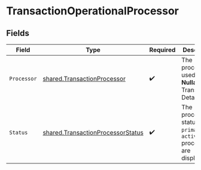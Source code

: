 # TransactionOperationalProcessor


## Fields

| Field                                                                                         | Type                                                                                          | Required                                                                                      | Description                                                                                   | Example                                                                                       |
| --------------------------------------------------------------------------------------------- | --------------------------------------------------------------------------------------------- | --------------------------------------------------------------------------------------------- | --------------------------------------------------------------------------------------------- | --------------------------------------------------------------------------------------------- |
| `Processor`                                                                                   | [shared.TransactionProcessor](../../../pkg/models/shared/transactionprocessor.md)             | :heavy_check_mark:                                                                            | The processor used. **Nullable** for Transactions Details.                                    | adyen_gateway                                                                                 |
| `Status`                                                                                      | [shared.TransactionProcessorStatus](../../../pkg/models/shared/transactionprocessorstatus.md) | :heavy_check_mark:                                                                            | The processor's status. Only `primary` and `active` processor are displayed.                  | primary                                                                                       |